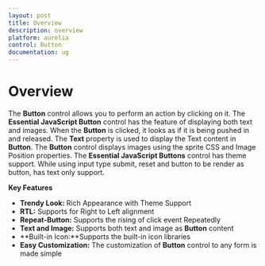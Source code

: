 ```yaml
---
layout: post
title: Overview
description: overview
platform: aurelia
control: Button
documentation: ug
---
```


# Overview

The **Button** control allows you to perform an action by clicking on it. The **Essential JavaScript Button** control has the feature of displaying both text and images. When the **Button** is clicked, it looks as if it is being pushed in and released. The **Text** property is used to display the Text content in **Button**. The **Button** control displays images using the sprite CSS and Image Position properties. The **Essential JavaScript Buttons** control has theme support. While using input type submit, reset and button to be render as button, has text only support.

**Key Features**

* **Trendy Look:** Rich Appearance with Theme Support
* **RTL:** Supports for Right to Left alignment
* **Repeat-Button:** Supports the rising of click event Repeatedly 
* **Text and Image:** Supports both text and image as **Button** content
* **Built-in Icon:**Supports the built-in icon libraries
* **Easy Customization:** The customization of **Button** control to any form is made simple